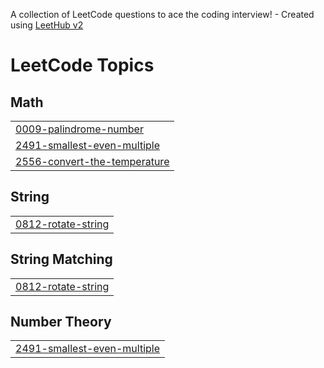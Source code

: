 A collection of LeetCode questions to ace the coding interview! - Created using [LeetHub v2](https://github.com/arunbhardwaj/LeetHub-2.0)
<!---LeetCode Topics Start-->
# LeetCode Topics
## Math
|  |
| ------- |
| [0009-palindrome-number](https://github.com/itseyuliyu/dsa/tree/master/0009-palindrome-number) |
| [2491-smallest-even-multiple](https://github.com/itseyuliyu/dsa/tree/master/2491-smallest-even-multiple) |
| [2556-convert-the-temperature](https://github.com/itseyuliyu/dsa/tree/master/2556-convert-the-temperature) |
## String
|  |
| ------- |
| [0812-rotate-string](https://github.com/itseyuliyu/dsa/tree/master/0812-rotate-string) |
## String Matching
|  |
| ------- |
| [0812-rotate-string](https://github.com/itseyuliyu/dsa/tree/master/0812-rotate-string) |
## Number Theory
|  |
| ------- |
| [2491-smallest-even-multiple](https://github.com/itseyuliyu/dsa/tree/master/2491-smallest-even-multiple) |
<!---LeetCode Topics End-->